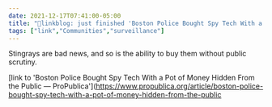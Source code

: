```yaml
---
date: 2021-12-17T07:41:00-05:00
title: "🔗linkblog: just finished 'Boston Police Bought Spy Tech With a Pot of Money Hidden From the Public — ProPublica'"
tags: ["link","Communities","surveillance"]
---
```

Stingrays are bad news, and so is the ability to buy them without public scrutiny.
 
[link to 'Boston Police Bought Spy Tech With a Pot of Money Hidden From the Public — ProPublica'](https://www.propublica.org/article/boston-police-bought-spy-tech-with-a-pot-of-money-hidden-from-the-public
